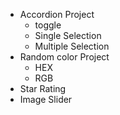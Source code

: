 - Accordion Project
  - toggle
  - Single Selection
  - Multiple Selection
- Random color Project
  - HEX
  - RGB
- Star Rating
- Image Slider
